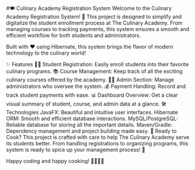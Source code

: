 #🍽️ Culinary Academy Registration System
Welcome to the Culinary Academy Registration System! 🌟 This project is designed to simplify and digitalize the student enrollment process at The Culinary Academy. From managing courses to tracking payments, this system ensures a smooth and efficient workflow for both students and administrators.

Built with ❤️ using Hibernate, this system brings the flavor of modern technology to the culinary world!

✨ Features
👨‍🎓 Student Registration: Easily enroll students into their favorite culinary programs.
📚 Course Management: Keep track of all the exciting culinary courses offered by the academy.
👩‍💼 Admin Section: Manage administrators who oversee the system.
💰 Payment Handling: Record and track student payments with ease.
📊 Dashboard Overview: Get a clear visual summary of student, course, and admin data at a glance.
🛠️ Technologies
JavaFX: Beautiful and intuitive user interfaces.
Hibernate ORM: Smooth and efficient database interactions.
MySQL/PostgreSQL: Reliable database for storing all the important details.
Maven/Gradle: Dependency management and project building made easy.
🍴 Ready to Cook?
This project is crafted with care to help The Culinary Academy serve its students better. From handling registrations to organizing programs, this system is ready to spice up your management process! 🎉

Happy coding and happy cooking! 👩‍🍳👨‍🍳






